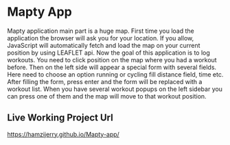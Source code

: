 # Mapty App

Mapty application main part is a huge map. First time you load the application the browser will ask you for your location. If you allow, JavaScript will automatically fetch and load the map on your current position by using LEAFLET api.
Now the goal of this application is to log workouts. You need to click position on the map where you had a workout before. Then on the left side will appear a special form with several fields. Here need to choose an option running or cycling fill distance field, time etc. After filling the form, press enter and the form will be replaced with a workout list. When you have several workout popups on the left sidebar you can press one of them and the map will move to that workout position.

## Live Working Project Url

https://hamzijerry.github.io/Mapty-app/
